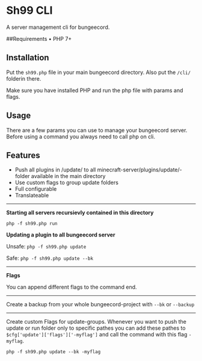 # Sh99 CLI
A server management cli for bungeecord.

##Requirements
• PHP 7+

## Installation

Put the `sh99.php` file in your main bungeecord directory. 
Also put the `/cli/` folderin there.

Make sure you have installed PHP and run the php file with params and flags.

## Usage
There are a few params you can use to manage your bungeecord server.
Before using a command you always need to call php on cli.

## Features

- Push all plugins in /update/ to all minecraft-server/plugins/update/-folder available in the main directory
- Use custom flags to group update folders
- Full configurable
- Translateable

---

**Starting all servers recursievly contained in this directory**

`php -f sh99.php run`

**Updating a plugin to all bungeecord server**

Unsafe: `php -f sh99.php update`

Safe: `php -f sh99.php update --bk`

---

**Flags**

You can append different flags to the command end.

---

Create a backup from your whole bungeecord-project with `--bk` or `--backup`

---

Create custom Flags for update-groups. Whenever you want to push the update or run folder only to specific pathes you can add these pathes to `$cfg['update']['flags']['-myflag']` and call the command with this flag `-myflag`.

`php -f sh99.php update --bk -myflag`

